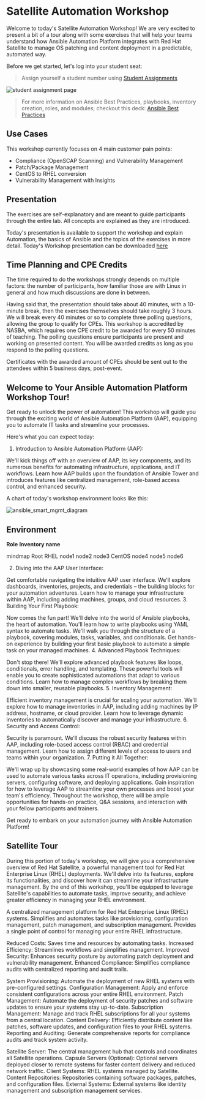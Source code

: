 # Satellite Automation Workshop
Welcome to today's Satellite Automation Workshop! We are very excited to present a bit of a tour along with some exercises that will help your teams understand how Ansible Automation Platform integrates with Red Hat Satellite to manage OS patching and content deployment in a predictable, automated way. 


Before we get started, let's log into your student seat:

> Assign yourself a student number using [Student Assignments](https://aap2-april26test.lab-emergent360.com/#studentinfo)

![student assignment page](https://github.com/Emergent360/satautomation/assets/18014714/cffcfda9-2488-4fe9-b75b-8a935870d960)


> For more information on Ansible Best Practices, playbooks, inventory creation, roles, and modules; checkout this deck: [Ansible Best Practices](https://aap2.demoredhat.com/decks/ansible_best_practices.pdf) 



## **Use Cases** ##
This workshop currently focuses on 4 main customer pain points: 

- Compliance (OpenSCAP Scanning) and Vulnerability Management
- Patch/Package Management
- CentOS to RHEL conversion
- Vulnerability Management with Insights

## **Presentation** ##
The exercises are self-explanatory and are meant to guide participants through the entire lab. All concepts are explained as they are introduced. 

Today's presentation is available to support the workshop and explain Automation, the basics of Ansible and the topics of the exercises in more detail. Today's Workshop presentation can be downloaded [here](https://uploads-ssl.webflow.com/64dd02f7406bf2448a30e68f/662fdbc786abd010d11d18b8_Satellite%20Automation.pdf)

## **Time Planning and CPE Credits** ##
The time required to do the workshops strongly depends on multiple factors: the number of participants, how familiar those are with Linux in general and how much discussions are done in between.

Having said that, the presentation should take about 40 minutes, with a 10-minute break, then the exercises themselves should take roughly 3 hours. We will break every 40 minutes or so to complete three polling questions, allowing the group to qualify for CPEs. This workshop is accredited by NASBA, which requires one CPE credit to be awarded for every 50 minutes of teaching. The polling questions ensure participants are present and working on presented content. You will be awarded credits as long as you respond to the polling questions. 

Certificates with the awarded amount of CPEs should be sent out to the attendees within 5 business days, post-event. 

## **Welcome to Your Ansible Automation Platform Workshop Tour!**
Get ready to unlock the power of automation! This workshop will guide you through the exciting world of Ansible Automation Platform (AAP), equipping you to automate IT tasks and streamline your processes.

Here's what you can expect today:

1. Introduction to Ansible Automation Platform (AAP):

We'll kick things off with an overview of AAP, its key components, and its numerous benefits for automating infrastructure, applications, and IT workflows.
Learn how AAP builds upon the foundation of Ansible Tower and introduces features like centralized management, role-based access control, and enhanced security.

A chart of today's workshop environment looks like this:

![ansible_smart_mgmt_diagram](https://github.com/Emergent360/satautomation/assets/18014714/51aea489-b1f3-4d17-9696-3bc6802a18e2)

## **Environment** ##

**Role**	                        **Inventory name**


mindmap
Root
    RHEL
      node1
      node2
      node3
    CentOS
      node4
      node5
      node6




2. Diving into the AAP User Interface:

Get comfortable navigating the intuitive AAP user interface. We'll explore dashboards, inventories, projects, and credentials – the building blocks for your automation adventures.
Learn how to manage your infrastructure within AAP, including adding machines, groups, and cloud resources.
3. Building Your First Playbook:

Now comes the fun part! We'll delve into the world of Ansible playbooks, the heart of automation. You'll learn how to write playbooks using YAML syntax to automate tasks.
We'll walk you through the structure of a playbook, covering modules, tasks, variables, and conditionals.
Get hands-on experience by building your first basic playbook to automate a simple task on your managed machines.
4. Advanced Playbook Techniques:

Don't stop there! We'll explore advanced playbook features like loops, conditionals, error handling, and templating. These powerful tools will enable you to create sophisticated automations that adapt to various conditions.
Learn how to manage complex workflows by breaking them down into smaller, reusable playbooks.
5. Inventory Management:

Efficient inventory management is crucial for scaling your automation. We'll explore how to manage inventories in AAP, including adding machines by IP address, hostname, or cloud provider.
Learn how to leverage dynamic inventories to automatically discover and manage your infrastructure.
6. Security and Access Control:

Security is paramount. We'll discuss the robust security features within AAP, including role-based access control (RBAC) and credential management.
Learn how to assign different levels of access to users and teams within your organization.
7. Putting it All Together:

We'll wrap up by showcasing some real-world examples of how AAP can be used to automate various tasks across IT operations, including provisioning servers, configuring software, and deploying applications.
Gain inspiration for how to leverage AAP to streamline your own processes and boost your team's efficiency.
Throughout the workshop, there will be ample opportunities for hands-on practice, Q&A sessions, and interaction with your fellow participants and trainers.

Get ready to embark on your automation journey with Ansible Automation Platform!



## **Satellite Tour**

During this portion of today's workshop, we will give you a comprehensive overview of Red Hat Satellite, a powerful management tool for Red Hat Enterprise Linux (RHEL) deployments. We'll delve into its features, explore its functionalities, and discover how it can streamline your infrastructure management.  By the end of this workshop, you'll be equipped to leverage Satellite's capabilities to automate tasks, improve security, and achieve greater efficiency in managing your RHEL environment.

A centralized management platform for Red Hat Enterprise Linux (RHEL) systems.
Simplifies and automates tasks like provisioning, configuration management, patch management, and subscription management.
Provides a single point of control for managing your entire RHEL infrastructure.

Reduced Costs: Saves time and resources by automating tasks.
Increased Efficiency: Streamlines workflows and simplifies management.
Improved Security: Enhances security posture by automating patch deployment and vulnerability management.
Enhanced Compliance: Simplifies compliance audits with centralized reporting and audit trails.

System Provisioning: Automate the deployment of new RHEL systems with pre-configured settings.
Configuration Management: Apply and enforce consistent configurations across your entire RHEL environment.
Patch Management: Automate the deployment of security patches and software updates to ensure your systems stay up-to-date.
Subscription Management: Manage and track RHEL subscriptions for all your systems from a central location.
Content Delivery: Efficiently distribute content like patches, software updates, and configuration files to your RHEL systems.
Reporting and Auditing: Generate comprehensive reports for compliance audits and track system activity.

Satellite Server: The central management hub that controls and coordinates all Satellite operations.
Capsule Servers (Optional): Optional servers deployed closer to remote systems for faster content delivery and reduced network traffic.
Client Systems: RHEL systems managed by Satellite.
Content Repositories: Repositories containing software packages, patches, and configuration files.
External Systems: External systems like identity management and subscription management services.


